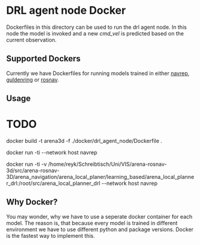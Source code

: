 # DRL agent node Docker

Dockerfiles in this directory can be used to run the drl agent node. In this node the model is invoked and a new _cmd_vel_ is predicted based on the current observation.

## Supported Dockers

Currently we have Dockerfiles for running models trained in either [navrep](#TODO), [guldenring](#TODO) or [rosnav](#TODO).

## Usage

# TODO

docker build -t arena3d -f ./docker/drl_agent_node/Dockerfile .

docker run -ti --network host navrep

docker run -ti -v /home/reyk/Schreibtisch/Uni/VIS/arena-rosnav-3d/src/arena-rosnav-3D/arena_navigation/arena_local_planer/learning_based/arena_local_planner_drl:/root/src/arena_local_planner_drl --network host navrep

## Why Docker?

You may wonder, why we have to use a seperate docker container for each model. The reason is, that because every model is trained in different environment we have to use different python and package versions. Docker is the fastest way to implement this.
